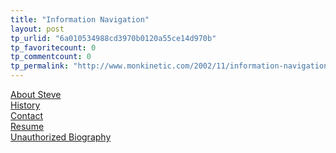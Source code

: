 ```yaml
---
title: "Information Navigation"
layout: post
tp_urlid: "6a010534988cd3970b0120a55ce14d970b"
tp_favoritecount: 0
tp_commentcount: 0
tp_permalink: "http://www.monkinetic.com/2002/11/information-navigation.html"
---
```

<div class="subhead"><a href="/information/index.html#about">About Steve</a></div>
<div class="subhead"><a href="/information/index.html#history">History</a></div>
<div class="subhead"><a href="/information/index.html#contact">Contact</a></div>
<div class="subhead"><a href="/information/resume.html">Resume</a></div>
<div class="subhead"><a href="/information/unauthorized.html">Unauthorized Biography</a></div>
